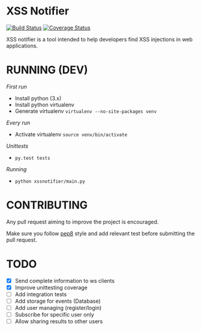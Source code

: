 XSS Notifier
============

[![Build Status](https://api.travis-ci.org/mattiaslundberg/xssnotifier-server.png?branch=master)](https://travis-ci.org/mattiaslundberg/xssnotifier-server)
[![Coverage Status](https://coveralls.io/repos/mattiaslundberg/xssnotifier-server/badge.svg?branch=master&service=github)](https://coveralls.io/github/mattiaslundberg/xssnotifier-server?branch=master)

XSS notifier is a tool intended to help developers find XSS injections in web applications.



RUNNING (DEV)
=============

_First run_
 * Install python (3.x)
 * Install python virtualenv
 * Generate virtualenv `virtualenv --no-site-packages venv`

_Every run_
 * Activate virtualenv `source venv/bin/activate`

_Unittests_
 * `py.test tests`

_Running_
 * `python xssnotifier/main.py`



CONTRIBUTING
============
Any pull request aiming to improve the project is encouraged.

Make sure you follow [pep8](https://www.python.org/dev/peps/pep-0008/) style and add relevant test before submitting the pull request.



TODO
====

- [x] Send complete information to ws clients
- [X] Improve unittesting coverage
- [ ] Add integration tests
- [ ] Add storage for events (Database)
- [ ] Add user managing (register/login)
- [ ] Subscribe for specific user only
- [ ] Allow sharing results to other users
